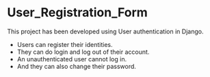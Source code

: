 # User_Registration_Form

This project has been developed using User authentication in Django.

- Users can register their identities.
- They can do login and log out of their account.
- An unauthenticated user cannot log in.
- And they can also change their password.
